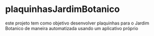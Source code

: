 # plaquinhasJardimBotanico
este projeto tem como objetivo desenvolver plaquinhas para o Jardim Botanico de maneira automatizada usando um aplicativo próprio
